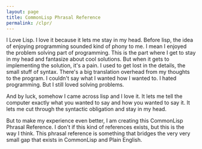 ```yaml
---
layout: page
title: CommonLisp Phrasal Reference
permalink: /clpr/
---
```


I Love Lisp.
I love it because it lets me stay in my head.
Before lisp, the idea of enjoying programming sounded kind of phony to me.
I mean I enjoyed the problem solving part of programming.
This is the part where I get to stay in my head and fantasize about cool solutions.
But when it gets to implementing the solution, it's a pain.
I used to get lost in the details, the small stuff of syntax.
There's a big translation overhead from my thoughts to the program.
I couldn't say what I wanted how I wanted to.
I hated programming.
But I still loved solving problems.

And by luck, somehow I came across lisp and I love it.
It lets me tell the computer exactly what you wanted to say and how you wanted to say it.
It lets me cut through the syntactic obligation and stay in my head.

But to make my experience even better, I am creating this CommonLisp Phrasal Reference.
I don't if this kind of references exists, but this is the way I think.
This phrasal reference is something that bridges the very very small gap that exists in CommonLisp and Plain English.


